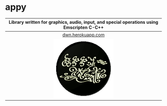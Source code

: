# appy
|Library written for graphics, audio, input, and special operations using Emscripten C-C++|
|:---:|
|[dwn.herokuapp.com](http://dwn.herokuapp.com)|
|![](logo.gif)|
